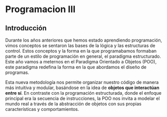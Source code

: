 # Programacion III

## Introducción
Durante los años anteriores que hemos estado aprendiendo programación, vimos conceptos  se sentaron las bases de la lógica y las estructuras de control. Estos conceptos y la forma en la que programabamos formaban parte de un estilo de programación en general, el paradigma estructurado. Este año vamos a meternos en el Paradigma Orientado a Objetos (POO), este paradigma redefina la forma en la que abordamos el diseño de programas.

Esta nueva metodología nos permite organizar nuestro código de manera más intuitiva y modular, basándose en la idea de **objetos que interactúan entre sí**. En contraste con la programación estructurada, donde el enfoque principal era la secuencia de instrucciones, la POO nos invita a modelar el mundo real a través de la abstracción de objetos con sus propias características y comportamientos.
